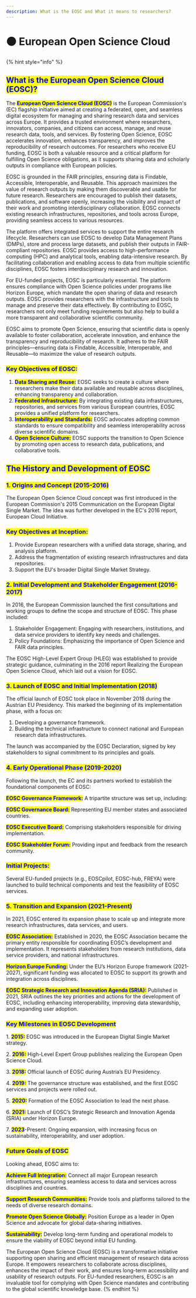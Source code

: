 ```yaml
---
description: What is the EOSC and What it means to researchers?
---
```


# 🟠 European Open Science Cloud

{% hint style="info" %}


## <mark style="color:blue;">**What is the European Open Science Cloud (EOSC)?**</mark>

&#x20;

The <mark style="color:blue;">**European Open Science Cloud (EOSC)**</mark> is the European Commission's (EC) flagship initiative aimed at creating a federated, open, and seamless digital ecosystem for managing and sharing research data and services across Europe. It provides a trusted environment where researchers, innovators, companies, and citizens can access, manage, and reuse research data, tools, and services. By fostering Open Science, EOSC accelerates innovation, enhances transparency, and improves the reproducibility of research outcomes. For researchers who receive EU funding, EOSC is both a valuable resource and a critical platform for fulfilling Open Science obligations, as it supports sharing data and scholarly outputs in compliance with European policies.

EOSC is grounded in the FAIR principles, ensuring data is Findable, Accessible, Interoperable, and Reusable. This approach maximizes the value of research outputs by making them discoverable and usable for future research. Researchers are encouraged to publish their datasets, publications, and software openly, increasing the visibility and impact of their work and promoting interdisciplinary collaboration. EOSC connects existing research infrastructures, repositories, and tools across Europe, providing seamless access to various resources.

The platform offers integrated services to support the entire research lifecycle. Researchers can use EOSC to develop Data Management Plans (DMPs), store and process large datasets, and publish their outputs in FAIR-compliant repositories. EOSC provides access to high-performance computing (HPC) and analytical tools, enabling data-intensive research. By facilitating collaboration and enabling access to data from multiple scientific disciplines, EOSC fosters interdisciplinary research and innovation.

For EU-funded projects, EOSC is particularly essential. The platform ensures compliance with Open Science policies under programs like Horizon Europe, which mandate the open sharing of data and research outputs. EOSC provides researchers with the infrastructure and tools to manage and preserve their data effectively. By contributing to EOSC, researchers not only meet funding requirements but also help to build a more transparent and collaborative scientific community.

EOSC aims to promote Open Science, ensuring that scientific data is openly available to foster collaboration, accelerate innovation, and enhance the transparency and reproducibility of research. It adheres to the FAIR principles—ensuring data is Findable, Accessible, Interoperable, and Reusable—to maximize the value of research outputs.

&#x20;

### <mark style="color:blue;">**Key Objectives of EOSC:**</mark>

1. <mark style="color:blue;">**Data Sharing and Reuse:**</mark> EOSC seeks to create a culture where researchers make their data available and reusable across disciplines, enhancing transparency and collaboration.
2. <mark style="color:blue;">**Federated Infrastructure:**</mark> By integrating existing data infrastructures, repositories, and services from various European countries, EOSC provides a unified platform for researchers.
3. <mark style="color:blue;">**Interoperability and Standards:**</mark> EOSC advocates adopting common standards to ensure compatibility and seamless interoperability across diverse scientific domains.
4. <mark style="color:blue;">**Open Science Culture:**</mark> EOSC supports the transition to Open Science by promoting open access to research data, publications, and collaborative tools.

&#x20;

## <mark style="color:blue;">**The History and Development of EOSC**</mark>

&#x20;

### <mark style="color:blue;">**1. Origins and Concept (2015-2016)**</mark>

The European Open Science Cloud concept was first introduced in the European Commission's 2015 Communication on the European Digital Single Market. The idea was further developed in the EC's 2016 report, European Cloud Initiative.

&#x20;

### <mark style="color:blue;">**Key Objectives at Inception:**</mark>

1. Provide European researchers with a unified data storage, sharing, and analysis platform.
2. Address the fragmentation of existing research infrastructures and data repositories.
3. Support the EU's broader Digital Single Market Strategy.

&#x20;

### <mark style="color:blue;">**2. Initial Development and Stakeholder Engagement (2016-2017)**</mark>

In 2016, the European Commission launched the first consultations and working groups to define the scope and structure of EOSC. This phase included:

1. Stakeholder Engagement: Engaging with researchers, institutions, and data service providers to identify key needs and challenges.
2. Policy Foundations: Emphasizing the importance of Open Science and FAIR data principles.

&#x20;

The EOSC High-Level Expert Group (HLEG) was established to provide strategic guidance, culminating in the 2016 report Realizing the European Open Science Cloud, which laid out a vision for EOSC.

&#x20;

### <mark style="color:blue;">**3. Launch of EOSC and Initial Implementation (2018)**</mark>

The official launch of EOSC took place in November 2018 during the Austrian EU Presidency. This marked the beginning of its implementation phase, with a focus on:

1. Developing a governance framework.
2. Building the technical infrastructure to connect national and European research data infrastructures.

&#x20;

The launch was accompanied by the EOSC Declaration, signed by key stakeholders to signal commitment to its principles and goals.

&#x20;

### <mark style="color:blue;">**4. Early Operational Phase (2019-2020)**</mark>

Following the launch, the EC and its partners worked to establish the foundational components of EOSC:

&#x20;<mark style="color:blue;">**EOSC Governance Framework:**</mark> A tripartite structure was set up, including:

&#x20;<mark style="color:blue;">**EOSC Governance Board:**</mark> Representing EU member states and associated countries.

&#x20;<mark style="color:blue;">**EOSC Executive Board:**</mark> Comprising stakeholders responsible for driving implementation.

&#x20;<mark style="color:blue;">**EOSC Stakeholder Forum:**</mark> Providing input and feedback from the research community.

&#x20;

### <mark style="color:blue;">**Initial Projects:**</mark>&#x20;

Several EU-funded projects (e.g., EOSCpilot, EOSC-hub, FREYA) were launched to build technical components and test the feasibility of EOSC services.

&#x20;

### <mark style="color:blue;">**5. Transition and Expansion (2021-Present)**</mark>

In 2021, EOSC entered its expansion phase to scale up and integrate more research infrastructures, data services, and users.

&#x20;

<mark style="color:blue;">**EOSC Association:**</mark> Established in 2020, the EOSC Association became the primary entity responsible for coordinating EOSC’s development and implementation. It represents stakeholders from research institutions, data service providers, and national infrastructures.

<mark style="color:blue;">**Horizon Europe Funding:**</mark> Under the EU’s Horizon Europe framework (2021-2027), significant funding was allocated to EOSC to support its growth and integration across disciplines.

<mark style="color:blue;">**EOSC Strategic Research and Innovation Agenda (SRIA):**</mark> Published in 2021, SRIA outlines the key priorities and actions for the development of EOSC, including enhancing interoperability, improving data stewardship, and expanding user adoption.

&#x20;

### <mark style="color:blue;">**Key Milestones in EOSC Development**</mark>

1\. <mark style="color:blue;">**2015:**</mark> EOSC was introduced in the European Digital Single Market strategy.

2\. <mark style="color:blue;">**2016:**</mark> High-Level Expert Group publishes realizing the European Open Science Cloud.

3\. <mark style="color:blue;">**2018:**</mark> Official launch of EOSC during Austria’s EU Presidency.

4\. <mark style="color:blue;">**2019:**</mark> The governance structure was established, and the first EOSC services and projects were rolled out.

5\. <mark style="color:blue;">**2020:**</mark> Formation of the EOSC Association to lead the next phase.

6\. <mark style="color:blue;">**2021:**</mark> Launch of EOSC’s Strategic Research and Innovation Agenda (SRIA) under Horizon Europe.

7\. <mark style="color:blue;">**2023**</mark>-Present: Ongoing expansion, with increasing focus on sustainability, interoperability, and user adoption.

&#x20;

&#x20;

### <mark style="color:blue;">**Future Goals of EOSC**</mark>

Looking ahead, EOSC aims to:

<mark style="color:blue;">**Achieve Full Integration:**</mark> Connect all major European research infrastructures, ensuring seamless access to data and services across disciplines and countries.

<mark style="color:blue;">**Support Research Communities:**</mark> Provide tools and platforms tailored to the needs of diverse research domains.

<mark style="color:blue;">**Promote Open Science Globally:**</mark> Position Europe as a leader in Open Science and advocate for global data-sharing initiatives.

<mark style="color:blue;">**Sustainability:**</mark> Develop long-term funding and operational models to ensure the viability of EOSC beyond initial EU funding.

&#x20;

The European Open Science Cloud (EOSC) is a transformative initiative supporting open sharing and efficient management of research data across Europe. It empowers researchers to collaborate across disciplines, enhances the impact of their work, and ensures long-term accessibility and usability of research outputs. For EU-funded researchers, EOSC is an invaluable tool for complying with Open Science mandates and contributing to the global scientific knowledge base.
{% endhint %}
